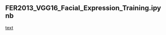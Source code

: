 ## FER2013_VGG16_Facial_Expression_Training.ipynb

[text](https://colab.research.google.com/drive/1GXWeQfmXK2abbP0FwDyR4biI2CFtDt6H?usp=sharing)